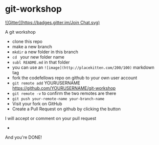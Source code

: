 git-workshop
============
[![Gitter](https://badges.gitter.im/Join Chat.svg)](https://gitter.im/GabeMedrash/git-workshop?utm_source=badge&utm_medium=badge&utm_campaign=pr-badge&utm_content=badge)

A git workshop

- clone this repo
- make a new branch
- `mkdir` a new folder in this branch
- `cd ` your new folder name
- `subl README.md` in that folder
- you can use an `![image](http://placekitten.com/200/100)` markdown tag
- fork the codefellows repo on github to your own user account
- `git remote add` YOURUSERNAME https://github.com/YOURUSERNAME/git-workshop
- `git remote -v` to confirm the two remotes are there
- `git push your-remote-name your-branch-name`
- Visit your fork on GitHub
- Create a Pull Request on github by clicking the button

I will accept or comment on your pull request

- 

And you're DONE!
